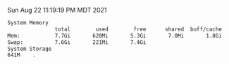 Sun Aug 22 11:19:19 PM MDT 2021
```bash
System Memory
               total        used        free      shared  buff/cache   available
Mem:           7.7Gi       620Mi       5.3Gi       7.0Mi       1.8Gi       6.7Gi
Swap:          7.6Gi       221Mi       7.4Gi
System Storage
641M	.
```
```bash
